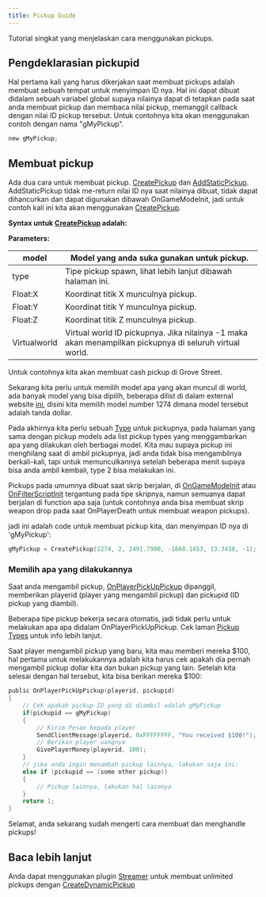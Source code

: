 ```yaml
---
title: Pickup Guide
---
```


Tutorial singkat yang menjelaskan cara menggunakan pickups.

## Pengdeklarasian pickupid

Hal pertama kali yang harus dikerjakan saat membuat pickups adalah membuat sebuah tempat untuk menyimpan ID nya. Hal ini dapat dibuat didalam sebuah variabel global supaya nilainya dapat di tetapkan pada saat anda membuat pickup dan membaca nilai pickup, memanggil callback dengan nilai ID pickup tersebut. Untuk contohnya kita akan menggunakan contoh dengan nama "gMyPickup".

```c
new gMyPickup;
```

## Membuat pickup

Ada dua cara untuk membuat pickup. [CreatePickup](../scripting/functions/CreatePickup) dan [AddStaticPickup](../scripting/functions/AddStaticPickup). AddStaticPickup tidak me-return nilai ID nya saat nilainya dibuat, tidak dapat dihancurkan dan dapat digunakan dibawah OnGameModeInit, jadi untuk contoh kali ini kita akan menggunakan [CreatePickup](../scripting/functions/CreatePickup).

**Syntax untuk [CreatePickup](../scripting/functions/CreatePickup) adalah:**

**Parameters:**

| model        | Model yang anda suka gunakan untuk pickup.                                                             |
| ------------ | ------------------------------------------------------------------------------------------------------ |
| type         | Tipe pickup spawn, lihat lebih lanjut dibawah halaman ini.                                             |
| Float:X      | Koordinat titik X munculnya pickup.                                                                    |
| Float:Y      | Koordinat titik Y munculnya pickup.                                                                    |
| Float:Z      | Koordinat titik Z munculnya pickup.                                                                    |
| Virtualworld | Virtual world ID pickupnya. Jika nilainya -1 maka akan menampilkan pickupnya di seluruh virtual world. |

Untuk contohnya kita akan membuat cash pickup di Grove Street.

Sekarang kita perlu untuk memilih model apa yang akan muncul di world, ada banyak model yang bisa dipilih, beberapa dilist di dalam external website [ini](https://dev.prineside.com/en/gtasa_samp_model_id), disini kita memilih model number 1274 dimana model tersebut adalah tanda dollar.

Pada akhirnya kita perlu sebuah [Type](../scripting/resources/pickuptypes) untuk pickupnya, pada halaman yang sama dengan pickup models ada list pickup types yang menggambarkan apa yang dilakukan oleh berbagai model. Kita mau supaya pickup ini menghilang saat di ambil pickupnya, jadi anda tidak bisa mengambilnya berkali-kali, tapi untuk memunculkannya setelah beberapa menit supaya bisa anda ambil kembali, type 2 bisa melakukan ini.

Pickups pada umumnya dibuat saat skrip berjalan, di [OnGameModeInit](../scripting/callbacks/OnGameModeInit) atau [OnFilterScriptInit](../scripting/callbacks/OnFilterScriptInit) tergantung pada tipe skripnya, namun semuanya dapat berjalan di function apa saja (untuk contohnya anda bisa membuat skrip weapon drop pada saat OnPlayerDeath untuk membuat weapon pickups).

jadi ini adalah code untuk membuat pickup kita, dan menyimpan ID nya di 'gMyPickup':

```c
gMyPickup = CreatePickup(1274, 2, 2491.7900, -1668.1653, 13.3438, -1);
```

### Memilih apa yang dilakukannya

Saat anda mengambil pickup, [OnPlayerPickUpPickup](../scripting/callbacks/OnPlayerPickUpPickup) dipanggil, memberikan playerid (player yang mengambil pickup) dan pickupid (ID pickup yang diambil).

Beberapa tipe pickup bekerja secara otomatis, jadi tidak perlu untuk melakukan apa apa didalam OnPlayerPickUpPickup. Cek laman [Pickup Types](../scripting/resources/pickuptypes) untuk info lebih lanjut.

Saat player mengambil pickup yang baru, kita mau memberi mereka $100, hal pertama untuk melakukannya adalah kita harus cek apakah dia pernah mengambil pickup dollar kita dan bukan pickup yang lain. Setelah kita selesai dengan hal tersebut, kita bisa berikan mereka $100:

```c
public OnPlayerPickUpPickup(playerid, pickupid)
{
    // Cek apakah pickup ID yang di diambil adalah gMyPickup
    if(pickupid == gMyPickup)
    {
        // Kirim Pesan kepada player
        SendClientMessage(playerid, 0xFFFFFFFF, "You received $100!");
        // Berikan player uangnya
        GivePlayerMoney(playerid, 100);
    }
    // jika anda ingin menambah pickup lainnya, lakukan saja ini:
    else if (pickupid == (some other pickup))
    {
        // Pickup lainnya, lakukan hal lainnya
    }
    return 1;
}
```

Selamat, anda sekarang sudah mengerti cara membuat dan menghandle pickups!

## Baca lebih lanjut

Anda dapat menggunakan plugin [Streamer](https://github.com/samp-incognito/samp-streamer-plugin) untuk membuat unlimited pickups dengan [CreateDynamicPickup](<https://github.com/samp-incognito/samp-streamer-plugin/wiki/Natives-(Pickups)>)
